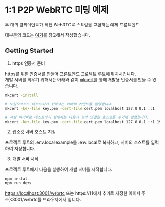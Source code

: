 # 1:1 P2P WebRTC 미팅 예제 

두 대의 클라이언트가 직접 WebRTC로 스트림을 교환하는 예제 프론트엔드

대부분의 코드는 [여기](https://millo-l.github.io/WebRTC-%EA%B5%AC%ED%98%84%ED%95%98%EA%B8%B0-1-1-P2P/)를 참고해서 작성했습니다.

## Getting Started

1. https 인증서 준비

https를 위한 인증서를 만들어 프론트엔드 프로젝트 루트에 위치시킵니다.  
개발 서버를 띄우기 위해서는 아래와 같이 [mkcert](https://github.com/FiloSottile/mkcert)를 통해 개발용 인증서를 만들 수 있습니다.

```bash
mkcert -install

# 로컬호스트로 테스트하기 위해서는 아래의 커맨드를 실행합니다.
mkcert -key-file key.pem -cert-file cert.pem localhost 127.0.0.1 ::1

# 사설 아이피로 테스트하기 위해서는 다음과 같이 연결할 호스트를 추가해 실행합니다.
mkcert -key-file key.pem -cert-file cert.pem localhost 127.0.0.1 ::1 192.168.1.74
```

2. 웹소켓 서버 호스트 지정

프로젝트 루트의 .env.local.example를 .env.local로 복사하고, 서버의 호스트를 입력하여 저장합니다.

3. 개발 서버 시작

프로젝트 루트에서 다음을 실행하여 개발 서버를 시작합니다.

```bash
npm install
npm run devs
```

[https://localhost:3001/webrtc](https://localhost:3001/webrtc) 또는 https://{1에서 추가로 지정한 아이피 주소}:3001/webrtc를 브라우저에서 엽니다.